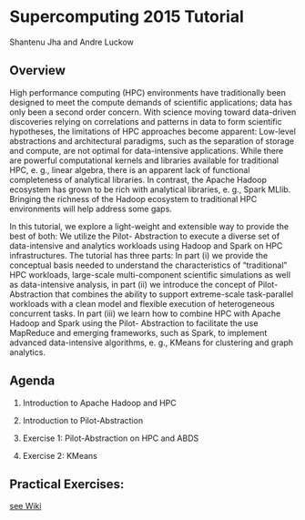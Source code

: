 # Supercomputing 2015 Tutorial

Shantenu Jha and Andre Luckow

## Overview

High performance computing (HPC) environments have traditionally been designed to meet the compute demands of scientific applications; data has only been a second order concern. With science moving toward data-driven discoveries relying on correlations and patterns in data to form scientific hypotheses, the limitations of HPC approaches become apparent: Low-level abstractions and architectural paradigms, such as the separation of storage and compute, are not optimal for data-intensive applications. While there are powerful computational kernels and libraries available for traditional HPC, e. g., linear algebra, there is an apparent lack of functional completeness of analytical libraries. In contrast, the Apache Hadoop ecosystem has grown to be rich with analytical libraries, e. g., Spark MLlib. Bringing the richness of the Hadoop ecosystem to traditional HPC environments will help address some gaps.

In this tutorial, we explore a light-weight and extensible way to provide the best of both: We utilize the Pilot- Abstraction to execute a diverse set of data-intensive and analytics workloads using Hadoop and Spark on HPC infrastructures. The tutorial has three parts: In part (i) we provide the conceptual basis needed to understand the characteristics of “traditional” HPC workloads, large-scale multi-component scientific simulations as well as data-intensive analysis, in part (ii) we introduce the concept of Pilot-Abstraction that combines the ability to support extreme-scale task-parallel workloads with a clean model and flexible execution of heterogeneous concurrent tasks. In part (iii) we learn how to combine HPC with Apache Hadoop and Spark using the Pilot- Abstraction to facilitate the use MapReduce and emerging frameworks, such as Spark, to implement advanced data-intensive algorithms, e. g., KMeans for clustering and graph analytics.

## Agenda


1. Introduction to Apache Hadoop and HPC 

2. Introduction to Pilot-Abstraction

3. Exercise 1: Pilot-Abstraction on HPC and ABDS

4. Exercise 2: KMeans


## Practical Exercises:

[see Wiki](https://github.com/radical-cybertools/supercomputing2015-tutorial/wiki)
